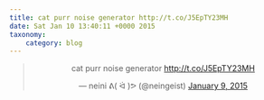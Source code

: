 ```yaml
---
title: cat purr noise generator http://t.co/J5EpTY23MH
date: Sat Jan 10 13:40:11 +0000 2015
taxonomy:
    category: blog
---
```

<blockquote class="twitter-tweet" align="center" width="350"><p lang="ro" dir="ltr">cat purr noise generator <a href="http://t.co/J5EpTY23MH">http://t.co/J5EpTY23MH</a></p>&mdash; neini ᕕ( ᐛ )ᕗ (@neingeist) <a href="https://twitter.com/neingeist/status/553691433849606144">January 9, 2015</a></blockquote>
